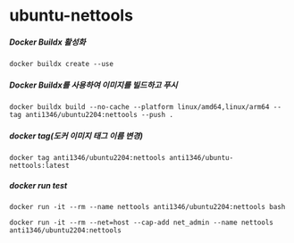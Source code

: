 # ubuntu-nettools

##### Docker Buildx 활성화
```
docker buildx create --use
```

##### Docker Buildx를 사용하여 이미지를 빌드하고 푸시
```
docker buildx build --no-cache --platform linux/amd64,linux/arm64 --tag anti1346/ubuntu2204:nettools --push .
```

<!-- ##### docker build arg
```
docker build --tag anti1346/ubuntu2204:nettools --build-arg SSH_USER=ubuntu --build-arg SSH_PASSWORD=ubuntu . --no-cache
```

##### docker push
```
docker push anti1346/ubuntu2204:nettools
``` -->

##### docker tag(도커 이미지 태그 이름 변경)
```
docker tag anti1346/ubuntu2204:nettools anti1346/ubuntu-nettools:latest
```

##### docker run test
```
docker run -it --rm --name nettools anti1346/ubuntu2204:nettools bash
```

```
docker run -it --rm --net=host --cap-add net_admin --name nettools anti1346/ubuntu2204:nettools
```
